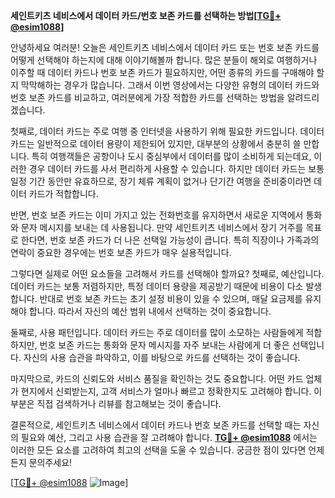 **세인트키츠 네비스에서 데이터 카드/번호 보존 카드를 선택하는 방법[[TG💪+ @esim1088](https://t.me/s/esim1088)]**

안녕하세요 여러분! 오늘은 세인트키츠 네비스에서 데이터 카드 또는 번호 보존 카드를 어떻게 선택해야 하는지에 대해 이야기해볼까 합니다. 많은 분들이 해외로 여행하거나 이주할 때 데이터 카드나 번호 보존 카드가 필요하지만, 어떤 종류의 카드를 구매해야 할지 막막해하는 경우가 많습니다. 그래서 이번 영상에서는 다양한 유형의 데이터 카드와 번호 보존 카드를 비교하고, 여러분에게 가장 적합한 카드를 선택하는 방법을 알려드리겠습니다.

첫째로, 데이터 카드는 주로 여행 중 인터넷을 사용하기 위해 필요한 카드입니다. 데이터 카드는 일반적으로 데이터 용량이 제한되어 있지만, 대부분의 상황에서 충분히 쓸 만합니다. 특히 여행객들은 공항이나 도시 중심부에서 데이터를 많이 소비하게 되는데요, 이러한 경우 데이터 카드를 사서 편리하게 사용할 수 있습니다. 하지만 데이터 카드는 보통 일정 기간 동안만 유효하므로, 장기 체류 계획이 없거나 단기간 여행을 준비중이라면 데이터 카드가 적합합니다.

반면, 번호 보존 카드는 이미 가지고 있는 전화번호를 유지하면서 새로운 지역에서 통화와 문자 메시지를 보내는 데 사용됩니다. 만약 세인트키츠 네비스에서 장기 거주를 목표로 한다면, 번호 보존 카드가 더 나은 선택일 가능성이 큽니다. 특히 직장이나 가족과의 연락이 중요한 경우에는 번호 보존 카드가 매우 실용적입니다.

그렇다면 실제로 어떤 요소들을 고려해서 카드를 선택해야 할까요? 첫째로, 예산입니다. 데이터 카드는 보통 저렴하지만, 특정 데이터 용량을 제공받기 때문에 비용이 다소 발생합니다. 반대로 번호 보존 카드는 초기 설정 비용이 있을 수 있으며, 매달 요금제를 유지해야 합니다. 따라서 자신의 예산 범위 내에서 선택하는 것이 중요합니다.

둘째로, 사용 패턴입니다. 데이터 카드는 주로 데이터를 많이 소모하는 사람들에게 적합하지만, 번호 보존 카드는 통화와 문자 메시지를 자주 보내는 사람에게 더 좋은 선택입니다. 자신의 사용 습관을 파악하고, 이를 바탕으로 카드를 선택하는 것이 좋습니다.

마지막으로, 카드의 신뢰도와 서비스 품질을 확인하는 것도 중요합니다. 어떤 카드 업체가 현지에서 신뢰받는지, 고객 서비스가 얼마나 빠르고 정확한지도 고려해야 합니다. 이 부분은 직접 검색하거나 리뷰를 참고해보는 것이 좋습니다.

결론적으로, 세인트키츠 네비스에서 데이터 카드나 번호 보존 카드를 선택할 때는 자신의 필요와 예산, 그리고 사용 습관을 잘 고려해야 합니다. **[TG💪+ @esim1088](https://t.me/s/esim1088)** 에서는 이러한 모든 요소를 고려하여 최고의 선택을 도울 수 있습니다. 궁금한 점이 있다면 언제든지 문의주세요!

[[TG💪+ @esim1088](https://t.me/s/esim1088) ![Image](https://i.postimg.cc/Y0z9fWf4/image.png)]